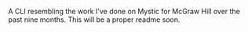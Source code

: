 A CLI resembling the work I've done on Mystic for McGraw Hill over the past nine months. This will be a proper readme soon.

